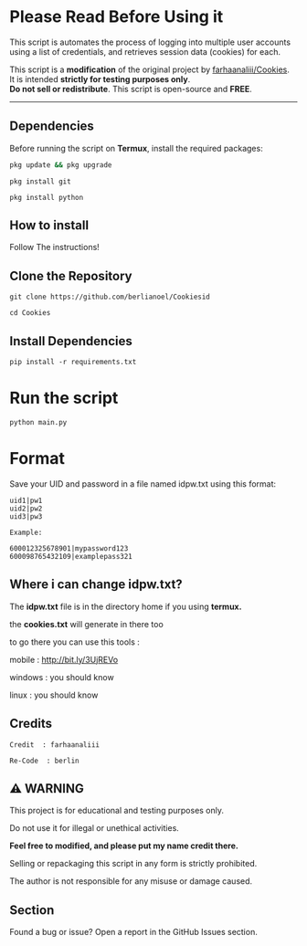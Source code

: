 # Please Read Before Using it
This script is automates the process of logging into multiple user accounts using a list of credentials, and retrieves session data (cookies) for each.

This script is a **modification** of the original project by [farhaanaliii/Cookies](https://github.com/farhaanaliii/Cookies).  
It is intended **strictly for testing purposes only**.  
**Do not sell or redistribute**. This script is open-source and **FREE**.

---

## Dependencies 

Before running the script on **Termux**, install the required packages:

```bash
pkg update && pkg upgrade
```
```
pkg install git
```
```
pkg install python
```

## How to install
Follow The instructions!

## Clone the Repository

```
git clone https://github.com/berlianoel/Cookiesid
```
```
cd Cookies
```

## Install Dependencies

```
pip install -r requirements.txt
```
# Run the script
```
python main.py
```

# Format
Save your UID and password in a file named idpw.txt using this format:
```
uid1|pw1
uid2|pw2
uid3|pw3

Example:

600012325678901|mypassword123
600098765432109|examplepass321

```
## Where i can change idpw.txt?
The **idpw.txt** file is in the directory home if you using **termux.**

the **cookies.txt** will generate in there too

to go there you can use this tools :

mobile : http://bit.ly/3UjREVo

windows : you should know

linux : you should know 



## Credits
```
Credit  : farhaanaliii

Re-Code  : berlin
```


## ⚠️ WARNING

This project is for educational and testing purposes only.

Do not use it for illegal or unethical activities.

**Feel free to modified, and please put my name credit there.**

Selling or repackaging this script in any form is strictly prohibited.

The author is not responsible for any misuse or damage caused.



## Section

Found a bug or issue?
Open a report in the GitHub Issues section.
